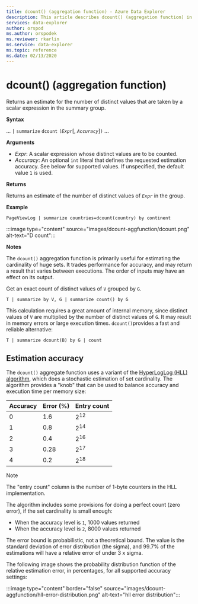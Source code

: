```yaml
---
title: dcount() (aggregation function) - Azure Data Explorer
description: This article describes dcount() (aggregation function) in Azure Data Explorer.
services: data-explorer
author: orspod
ms.author: orspodek
ms.reviewer: rkarlin
ms.service: data-explorer
ms.topic: reference
ms.date: 02/13/2020
---
```

# dcount() (aggregation function)

Returns an estimate for the number of distinct values that are taken by a scalar expression in the summary group.

**Syntax**

... `|` `summarize` `dcount` `(`*`Expr`*[, *`Accuracy`*]`)` ...

**Arguments**

* *Expr*: A scalar expression whose distinct values are to be counted.
* *Accuracy*: An optional `int` literal that defines the requested estimation accuracy. See below for supported values. If unspecified, the default value
  `1` is used.

**Returns**

Returns an estimate of the number of distinct values of *`Expr`* in the group.

**Example**

```kusto
PageViewLog | summarize countries=dcount(country) by continent
```

:::image type="content" source="images/dcount-aggfunction/dcount.png" alt-text="D count":::

**Notes**

The `dcount()` aggregation function is primarily useful for estimating the cardinality of huge sets. It trades performance for accuracy, and may return a result that varies between executions. The order of inputs may have an effect on its output.

Get an exact count of distinct values of `V` grouped by `G`.

```kusto
T | summarize by V, G | summarize count() by G
```

This calculation requires a great amount of internal memory, since distinct values of `V` are multiplied by the number of distinct values of `G`.
It may result in memory errors or large execution times. 
`dcount()`provides a fast and reliable alternative:

```kusto
T | summarize dcount(B) by G | count
```

## Estimation accuracy

The `dcount()` aggregate function uses a variant of the [HyperLogLog (HLL) algorithm](https://en.wikipedia.org/wiki/HyperLogLog),
which does a stochastic estimation of set cardinality. The algorithm provides a "knob" that can be used to balance accuracy and execution time per memory size:

|Accuracy|Error (%)|Entry count   |
|--------|---------|--------------|
|       0|      1.6|2<sup>12</sup>|
|       1|      0.8|2<sup>14</sup>|
|       2|      0.4|2<sup>16</sup>|
|       3|     0.28|2<sup>17</sup>|
|       4|      0.2|2<sup>18</sup>|

> [!NOTE]
> The "entry count" column is the number of 1-byte counters in the HLL implementation.

The algorithm includes some provisions for doing a perfect count (zero error), if the set cardinality is small enough:
* When the accuracy level is `1`, 1000 values returned
* When the accuracy level is `2`, 8000 values returned

The error bound is probabilistic, not a theoretical bound. The value is the standard deviation of error distribution (the sigma), and 99.7% of the estimations will have a relative error of under 3 x sigma.

The following image shows the probability distribution function of the relative
estimation error, in percentages, for all supported accuracy settings:

:::image type="content" border="false" source="images/dcount-aggfunction/hll-error-distribution.png" alt-text="hll error distribution":::
